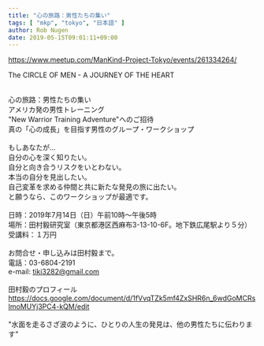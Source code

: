 ```yaml
---
title: "心の旅路：男性たちの集い"
tags: [ "mkp", "tokyo", "日本語" ]
author: Rob Nugen
date: 2019-05-15T09:01:11+09:00
---
```


https://www.meetup.com/ManKind-Project-Tokyo/events/261334264/

The CIRCLE OF MEN - A JOURNEY OF THE HEART

<br>心の旅路：男性たちの集い
<br>アメリカ発の男性トレーニング
<br>"New Warrior Training Adventure"へのご招待
<br>真の「心の成長」を目指す男性のグループ・ワークショップ
<br>
<br>もしあなたが...
<br>自分の心を深く知りたい。
<br>自分と向き合うリスクをいとわない。
<br>本当の自分を見出したい。
<br>自己変革を求める仲間と共に新たな発見の旅に出たい。
<br>と願うなら、このワークショップが最適です。
<br>
<br>日時：2019年7月14日（日）午前10時〜午後5時
<br>場所：田村毅研究室（東京都港区西麻布3-13-10-6F。地下鉄広尾駅より５分）
<br>受講料：１万円
<br>
<br>お問合せ・申し込みは田村毅まで。
<br>電話：03-6804-2191
<br>e-mail: tiki3282@gmail.com
<br>
<br>田村毅のプロフィール https://docs.google.com/document/d/1fVvqTZk5mf4ZxSHR6n_6wdGoMCRsImoMUYj3PC4-kQM/edit
<br>
<br>"水面を走るさざ波のように、ひとりの人生の発見は、他の男性たちに伝わります"